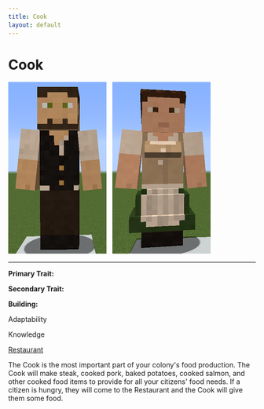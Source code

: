 ```yaml
---
title: Cook
layout: default
---
```

# Cook

<div class="infobox box text-center">
<img src="../../assets/images/workers/cook_m.png" alt="Cook Male" />&nbsp;&nbsp;&nbsp;<img src="../../assets/images/workers/cook_f.png" alt="Cook Female" />
<hr />
  <div class="row section-text text-left">
    <div class="col">
      <p><strong>Primary Trait:</strong></p>
      <p><strong>Secondary Trait:</strong></p>
      <p><strong>Building:</strong></p>
    </div>
    <div class="col">
      <p class="traitp">Adaptability</p>
      <p class="traits">Knowledge</p>
      <p><a href="../buildings/restaurant">Restaurant</a></p>
    </div>
  </div>
</div>

The Cook is the most important part of your colony's food production. The Cook will make steak, cooked pork, baked potatoes, cooked salmon, and other cooked food items to provide for all your citizens' food needs. If a citizen is hungry, they will come to the Restaurant and the Cook will give them some food.
